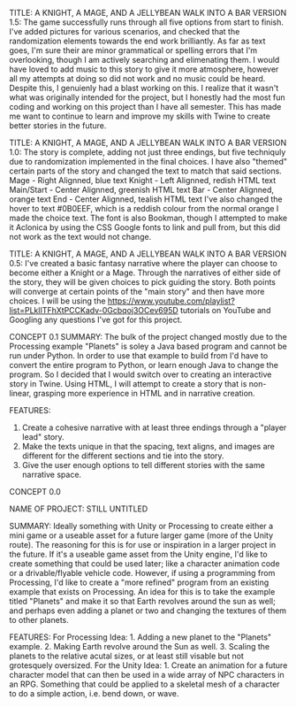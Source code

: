 TITLE: A KNIGHT, A MAGE, AND A JELLYBEAN WALK INTO A BAR
VERSION 1.5: The game successfully runs through all five options from start to finish. I've added pictures for various scenarios, and checked that the randomization elements towards the end work brilliantly. As far as text goes, I'm sure their are minor grammatical or spelling errors that I'm overlooking, though I am actively searching and elimenating them. I would have loved to add music to this story to give it more atmosphere, however all my attempts at doing so did not work and no music could be heard. 
Despite this, I genuienly had a blast working on this. I realize that it wasn't what was originally intended for the project, but I honestly had the most fun coding and working on this project than I have all semester. This has made me want to continue to learn and improve my skills with Twine to create better stories in the future.

TITLE: A KNIGHT, A MAGE, AND A JELLYBEAN WALK INTO A BAR
VERSION 1.0: The story is complete, adding not just three endings, but five techniquly due to randomization implemented in the final choices. I have also "themed" certain parts of the story and changed the text to match that said sections.
Mage - Right Alignned, blue text
Knight - Left Alignned, redish HTML text
Main/Start - Center Alignned, greenish HTML text
Bar - Center Alignned, orange text
End - Center Alignned, tealish HTML text
I've also changed the hover to text #0B0EEF, which is a reddish colour from the normal orange I made the choice text. The font is also Bookman, though I attempted to make it Aclonica by using the CSS Google fonts to link and pull from, but this did not work as the text would not change.

TITLE: A KNIGHT, A MAGE, AND A JELLYBEAN WALK INTO A BAR
VERSION 0.5: I've created a basic fantasy narrative where the player can choose to become either a Knight or a Mage. Through the narratives of either side of the story, they will be given choices to pick guiding the story. Both points will converge at certain points of the "main story" and then have more choices.
I will be using the https://www.youtube.com/playlist?list=PLklITFhXtPCCKadv-0Gcbqoj3OCev695D tutorials on YouTube and Googling any questions I've got for this project.

CONCEPT 0.1
SUMMARY: The bulk of the project changed mostly due to the Processing example "Planets" is soley a Java based program and cannot be run under Python. In order to use that example to build from I'd have to convert the entire program to Python, or learn enough Java to change the program. So I decided that I would switch over to creating an interactive story in Twine. Using HTML, I will attempt to create a story that is non-linear, grasping more experience in HTML and in narrative creation. 

FEATURES:
1. Create a cohesive narrative with at least three endings through a "player lead" story.
2. Make the texts unique in that the spacing, text aligns, and images are different for the different sections and tie into the story.
3. Give the user enough options to tell different stories with the same narrative space.

CONCEPT 0.0

NAME OF PROJECT: STILL UNTITLED

SUMMARY: Ideally something with Unity or Processing to create either a mini game or a useable asset for a future larger game (more of the Unity route). The reasoning for this is for use or inspiration in a larger project in the future. If it's a useable game asset from the Unity engine, I'd like to create something that could be used later; like a character animation code or a drivable/flyable vehicle code. However, if using a programming from Processing, I'd like to create a "more refined" program from an existing example that exists on Processing. An idea for this is to take the example titled "Planets" and make it so that Earth revolves around the sun as well; and perhaps even adding a planet or two and changing the textures of them to other planets.

FEATURES: 
For Processing Idea: 1. Adding a new planet to the "Planets" example. 2. Making Earth revolve around the Sun as well. 3. Scaling the planets to the relative acutal sizes, or at least still visable but not grotesquely oversized.
For the Unity Idea: 1. Create an animation for a future character model that can then be used in a wide array of NPC characters in an RPG. Something that could be applied to a skeletal mesh of a character to do a simple action, i.e. bend down, or wave.
